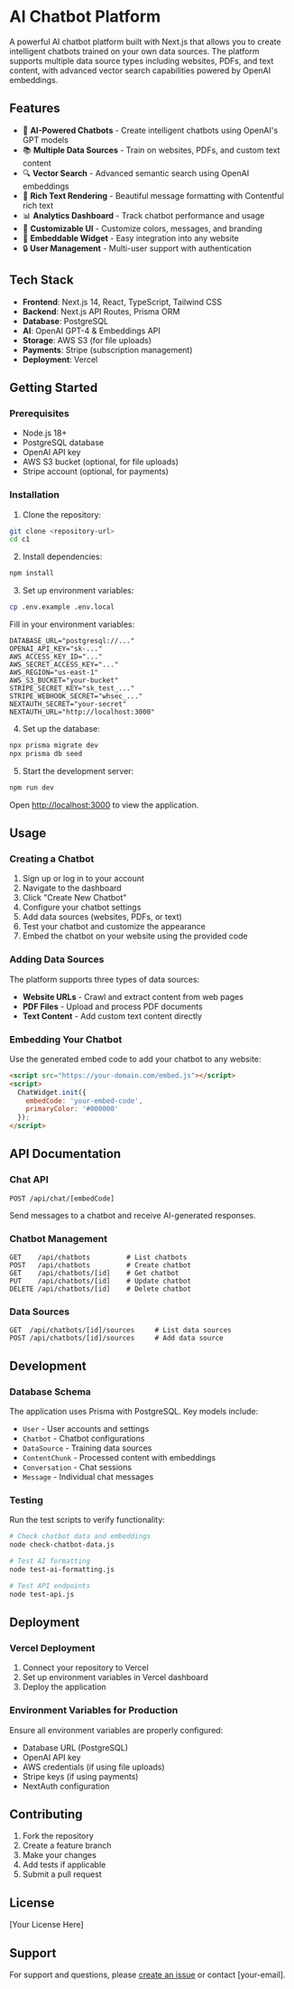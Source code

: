 # AI Chatbot Platform

A powerful AI chatbot platform built with Next.js that allows you to create intelligent chatbots trained on your own data sources. The platform supports multiple data source types including websites, PDFs, and text content, with advanced vector search capabilities powered by OpenAI embeddings.

## Features

- 🤖 **AI-Powered Chatbots** - Create intelligent chatbots using OpenAI's GPT models
- 📚 **Multiple Data Sources** - Train on websites, PDFs, and custom text content
- 🔍 **Vector Search** - Advanced semantic search using OpenAI embeddings
- 💬 **Rich Text Rendering** - Beautiful message formatting with Contentful rich text
- 📊 **Analytics Dashboard** - Track chatbot performance and usage
- 🎨 **Customizable UI** - Customize colors, messages, and branding
- 📱 **Embeddable Widget** - Easy integration into any website
- 🔒 **User Management** - Multi-user support with authentication

## Tech Stack

- **Frontend**: Next.js 14, React, TypeScript, Tailwind CSS
- **Backend**: Next.js API Routes, Prisma ORM
- **Database**: PostgreSQL
- **AI**: OpenAI GPT-4 & Embeddings API
- **Storage**: AWS S3 (for file uploads)
- **Payments**: Stripe (subscription management)
- **Deployment**: Vercel

## Getting Started

### Prerequisites

- Node.js 18+ 
- PostgreSQL database
- OpenAI API key
- AWS S3 bucket (optional, for file uploads)
- Stripe account (optional, for payments)

### Installation

1. Clone the repository:
```bash
git clone <repository-url>
cd c1
```

2. Install dependencies:
```bash
npm install
```

3. Set up environment variables:
```bash
cp .env.example .env.local
```

Fill in your environment variables:
```env
DATABASE_URL="postgresql://..."
OPENAI_API_KEY="sk-..."
AWS_ACCESS_KEY_ID="..."
AWS_SECRET_ACCESS_KEY="..."
AWS_REGION="us-east-1"
AWS_S3_BUCKET="your-bucket"
STRIPE_SECRET_KEY="sk_test_..."
STRIPE_WEBHOOK_SECRET="whsec_..."
NEXTAUTH_SECRET="your-secret"
NEXTAUTH_URL="http://localhost:3000"
```

4. Set up the database:
```bash
npx prisma migrate dev
npx prisma db seed
```

5. Start the development server:
```bash
npm run dev
```

Open [http://localhost:3000](http://localhost:3000) to view the application.

## Usage

### Creating a Chatbot

1. Sign up or log in to your account
2. Navigate to the dashboard
3. Click "Create New Chatbot"
4. Configure your chatbot settings
5. Add data sources (websites, PDFs, or text)
6. Test your chatbot and customize the appearance
7. Embed the chatbot on your website using the provided code

### Adding Data Sources

The platform supports three types of data sources:

- **Website URLs** - Crawl and extract content from web pages
- **PDF Files** - Upload and process PDF documents
- **Text Content** - Add custom text content directly

### Embedding Your Chatbot

Use the generated embed code to add your chatbot to any website:

```html
<script src="https://your-domain.com/embed.js"></script>
<script>
  ChatWidget.init({
    embedCode: 'your-embed-code',
    primaryColor: '#000000'
  });
</script>
```

## API Documentation

### Chat API
```
POST /api/chat/[embedCode]
```
Send messages to a chatbot and receive AI-generated responses.

### Chatbot Management
```
GET    /api/chatbots         # List chatbots
POST   /api/chatbots         # Create chatbot
GET    /api/chatbots/[id]    # Get chatbot
PUT    /api/chatbots/[id]    # Update chatbot
DELETE /api/chatbots/[id]    # Delete chatbot
```

### Data Sources
```
GET  /api/chatbots/[id]/sources     # List data sources
POST /api/chatbots/[id]/sources     # Add data source
```

## Development

### Database Schema

The application uses Prisma with PostgreSQL. Key models include:

- `User` - User accounts and settings
- `Chatbot` - Chatbot configurations
- `DataSource` - Training data sources
- `ContentChunk` - Processed content with embeddings
- `Conversation` - Chat sessions
- `Message` - Individual chat messages

### Testing

Run the test scripts to verify functionality:

```bash
# Check chatbot data and embeddings
node check-chatbot-data.js

# Test AI formatting
node test-ai-formatting.js

# Test API endpoints
node test-api.js
```

## Deployment

### Vercel Deployment

1. Connect your repository to Vercel
2. Set up environment variables in Vercel dashboard
3. Deploy the application

### Environment Variables for Production

Ensure all environment variables are properly configured:

- Database URL (PostgreSQL)
- OpenAI API key
- AWS credentials (if using file uploads)
- Stripe keys (if using payments)
- NextAuth configuration

## Contributing

1. Fork the repository
2. Create a feature branch
3. Make your changes
4. Add tests if applicable
5. Submit a pull request

## License

[Your License Here]

## Support

For support and questions, please [create an issue](https://github.com/your-repo/issues) or contact [your-email].
